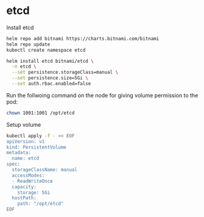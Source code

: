 # etcd

Install etcd
```bash
helm repo add bitnami https://charts.bitnami.com/bitnami
helm repo update
kubectl create namespace etcd

helm install etcd bitnami/etcd \
  -n etcd \
  --set persistence.storageClass=manual \
  --set persistence.size=5Gi \
  --set auth.rbac.enabled=false
```

Run the follwoing command on the node for giving volume permission to the pod:
```bash
chown 1001:1001 /opt/etcd
```

Setup volume
```bash
kubectl apply -f - << EOF
apiVersion: v1
kind: PersistentVolume
metadata:
  name: etcd
spec:
  storageClassName: manual
  accessModes:
  - ReadWriteOnce
  capacity:
    storage: 5Gi
  hostPath:
    path: "/opt/etcd"
EOF
```

